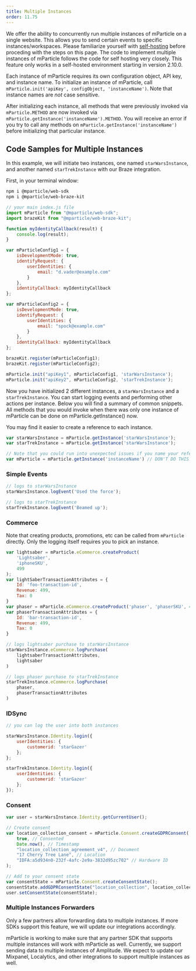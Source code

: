 ```yaml
---
title: Multiple Instances
order: 11.75
---
```


We offer the ability to concurrently run multiple instances of mParticle on a single website. This allows you to send certain events to specific instances/workspaces. Please familiarize yourself with [self-hosting](/developers/sdk/web/self-hosting/) before proceding with the steps on this page. The code to implement multiple instances of mParticle follows the code for self hosting very closely. This feature only works in a self-hosted environment starting in version 2.10.0.

Each instance of mParticle requires its own configuration object, API key, and instance name. To initialize an instance of mParticle, call `mParticle.init('apiKey', configObject, 'instanceName')`. Note that instance names are *not* case sensitive.

After initializing each instance, all methods that were previously invoked via `mParticle.METHOD` are now invoked via `mParticle.getInstance('instanceName').METHOD`. You will receive an error if you try to call any methods on `mParticle.getInstance('instanceName')` before initializing that particular instance.

## Code Samples for Multiple Instances

In this example, we will initiate two instances, one named `starWarsInstance`, and another named `starTrekInstance` with our Braze integration. 

First, in your terminal window:
```sh
npm i @mparticle/web-sdk
npm i @mparticle/web-braze-kit
```

~~~javascript
// your main index.js file
import mParticle from "@mparticle/web-sdk";
import brazeKit from "@mparticle/web-braze-kit";

function myIdentityCallback(result) {
    console.log(result);
}

var mParticleConfig1 = {
    isDevelopmentMode: true,
    identifyRequest: {
        userIdentities: {
            email: "d.vader@example.com"
        }
    },
    identityCallback: myIdentityCallback
};

var mParticleConfig2 = {
    isDevelopmentMode: true,
    identifyRequest: {
        userIdentities: {
            email: "spock@example.com"
        }
    },
    identityCallback: myIdentityCallback
};

brazeKit.register(mParticleConfig1);
brazeKit.register(mParticleConfig2);

mParticle.init("apiKey1", mParticleConfig1, 'starWarsInstance');
mParticle.init("apiKey2", mParticleConfig2, 'starTrekInstance');
~~~

Now you have initialized 2 different instances, a `starWarsInstance` and a `starTrekInstance`. You can start logging events and performing other actions per instance. Below you will find a summary of common snippets.  All methods that you would invoke when there was only one instance of mParticle can be done on mParticle.getInstance() now.

You may find it easier to create a reference to each instance.

~~~javascript
var starWarsInstance = mParticle.getInstance('starWarsInstance');
var starTrekInstance = mParticle.getInstance('starWarsInstance');

// Note that you could run into unexpected issues if you name your reference variable `mParticle`. ie:
var mParticle = mParticle.getInstance('instanceName') // DON'T DO THIS!
~~~

### Simple Events
~~~javascript
// logs to starWarsInstance
starWarsInstance.logEvent('Used the force');

// logs to starTrekInstance
starTrekInstance.logEvent('Beamed up');
~~~

### Commerce
Note that creating products, promotions, etc can be called from `mParticle` directly. Only the logging itself requires you to pick an instance.

~~~javascript
var lightsaber = mParticle.eCommerce.createProduct(
    'Lightsaber',
    'iphoneSKU',
    499
);
var lightSaberTransactionAttributes = {
    Id: 'foo-transaction-id',
    Revenue: 499,
    Tax: 0
}
var phaser = mParticle.eCommerce.createProduct('phaser', 'phaserSKU', 499);
var phaserTransactionAttributes = {
    Id: 'bar-transaction-id',
    Revenue: 499,
    Tax: 0
}

// logs lightsaber purchase to starWarsInstance
starWarsInstance.eCommerce.logPurchase(
    lightsaberTransactionAttributes,
    lightsaber
)

// logs phaser purchase to starTrekInstance
starTrekInstance.eCommerce.logPurchase(
    phaser,
    phaserTransactionAttributes
)
~~~

### IDSync

~~~javascript
// you can log the user into both instances

starWarsInstance.Identity.login({
    userIdentities: {
        customerid: 'starGazer'
    };
};

starTrekInstance.Identity.login({
    userIdentities: {
        customerid: 'starGazer'
    };
});
~~~

### Consent

~~~javascript
var user = starWarsInstance.Identity.getCurrentUser();

// Create consent 
var location_collection_consent = mParticle.Consent.createGDPRConsent(
    true, // Consented
    Date.now(), // Timestamp
    "location_collection_agreement_v4", // Document
    "17 Cherry Tree Lane", // Location
    "IDFA:a5d934n0-232f-4afc-2e9a-3832d95zc702" // Hardware ID
);

// Add to your consent state
var consentState = mParticle.Consent.createConsentState();
consentState.addGDPRConsentState("location_collection", location_collection_consent);
user.setConsentState(consentState);

~~~

### Multiple Instances Forwarders

Only a few partners allow forwarding data to multiple instances. If more SDKs support this feature, we will update our integrations accordingly. 

mParticle is working to make sure that any partner SDK that supports multiple instances will work with mParticle as well. Currently, we support sending data to multiple instances of Amplitude. We expect to update our Mixpanel, Localytics, and other integrations to support multiple instances as well.
